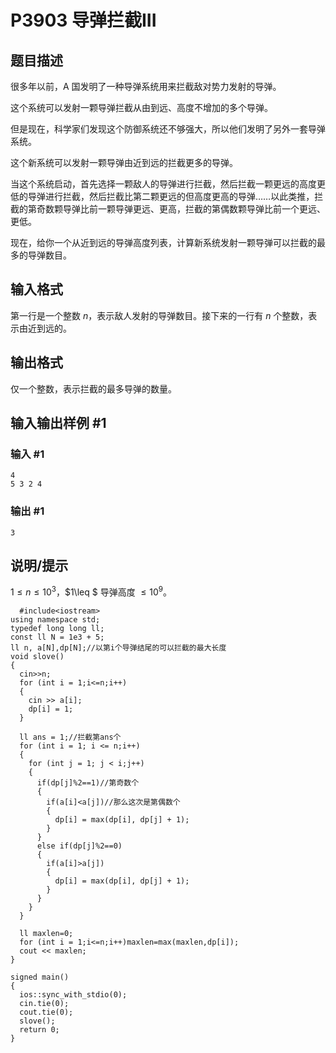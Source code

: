 # P3903 导弹拦截III

## 题目描述

很多年以前，A 国发明了一种导弹系统用来拦截敌对势力发射的导弹。

这个系统可以发射一颗导弹拦截从由到远、高度不增加的多个导弹。

但是现在，科学家们发现这个防御系统还不够强大，所以他们发明了另外一套导弹系统。

这个新系统可以发射一颗导弹由近到远的拦截更多的导弹。

当这个系统启动，首先选择一颗敌人的导弹进行拦截，然后拦截一颗更远的高度更低的导弹进行拦截，然后拦截比第二颗更远的但高度更高的导弹……以此类推，拦截的第奇数颗导弹比前一颗导弹更远、更高，拦截的第偶数颗导弹比前一个更远、更低。

现在，给你一个从近到远的导弹高度列表，计算新系统发射一颗导弹可以拦截的最多的导弹数目。

## 输入格式

第一行是一个整数 $n$，表示敌人发射的导弹数目。接下来的一行有 $n$ 个整数，表示由近到远的。

## 输出格式

仅一个整数，表示拦截的最多导弹的数量。

## 输入输出样例 #1

### 输入 #1

```
4
5 3 2 4
```

### 输出 #1

```
3
```

## 说明/提示

$1\leq n\leq 10^3$，$1\leq $ 导弹高度 $\leq 10^9$。

```
  #include<iostream>
using namespace std;
typedef long long ll;
const ll N = 1e3 + 5;
ll n, a[N],dp[N];//以第i个导弹结尾的可以拦截的最大长度
void slove()
{
  cin>>n;
  for (int i = 1;i<=n;i++)
  {
    cin >> a[i];
    dp[i] = 1;
  }

  ll ans = 1;//拦截第ans个
  for (int i = 1; i <= n;i++)
  {
    for (int j = 1; j < i;j++)
    {
      if(dp[j]%2==1)//第奇数个
      {
        if(a[i]<a[j])//那么这次是第偶数个
        {
          dp[i] = max(dp[i], dp[j] + 1);
        }
      }
      else if(dp[j]%2==0)
      {
        if(a[i]>a[j])
        {
          dp[i] = max(dp[i], dp[j] + 1);
        }
      }
    }
  }

  ll maxlen=0;
  for (int i = 1;i<=n;i++)maxlen=max(maxlen,dp[i]);
  cout << maxlen;
}

signed main()
{
  ios::sync_with_stdio(0);
  cin.tie(0);
  cout.tie(0);
  slove();
  return 0;
}

```
